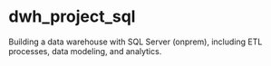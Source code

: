 # dwh_project_sql
Building a data warehouse with SQL Server (onprem), including ETL processes, data modeling, and analytics.
